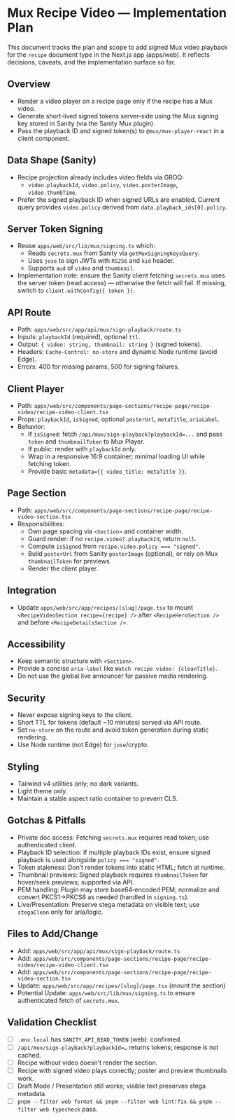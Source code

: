 # Mux Recipe Video — Implementation Plan

This document tracks the plan and scope to add signed Mux video playback for the `recipe` document type in the Next.js app (apps/web). It reflects decisions, caveats, and the implementation surface so far.

## Overview

- Render a video player on a recipe page only if the recipe has a Mux video.
- Generate short‑lived signed tokens server‑side using the Mux signing key stored in Sanity (via the Sanity Mux plugin).
- Pass the playback ID and signed token(s) to `@mux/mux-player-react` in a client component.

## Data Shape (Sanity)

- Recipe projection already includes video fields via GROQ:
  - `video.playbackId`, `video.policy`, `video.posterImage`, `video.thumbTime`.
- Prefer the signed playback ID when signed URLs are enabled. Current query provides `video.policy` derived from `data.playback_ids[0].policy`.

## Server Token Signing

- Reuse `apps/web/src/lib/mux/signing.ts` which:
  - Reads `secrets.mux` from Sanity via `getMuxSigningKeysQuery`.
  - Uses `jose` to sign JWTs with `RS256` and `kid` header.
  - Supports `aud` of `video` and `thumbnail`.
- Implementation note: ensure the Sanity client fetching `secrets.mux` uses the server token (read access) — otherwise the fetch will fail. If missing, switch to `client.withConfig({ token })`.

## API Route

- Path: `apps/web/src/app/api/mux/sign-playback/route.ts`
- Inputs: `playbackId` (required), optional `ttl`.
- Output: `{ video: string, thumbnail: string }` (signed tokens).
- Headers: `Cache-Control: no-store` and dynamic Node runtime (avoid Edge).
- Errors: 400 for missing params, 500 for signing failures.

## Client Player

- Path: `apps/web/src/components/page-sections/recipe-page/recipe-video/recipe-video-client.tsx`
- Props: `playbackId`, `isSigned`, optional `posterUrl`, `metaTitle`, `ariaLabel`.
- Behavior:
  - If `isSigned`: fetch `/api/mux/sign-playback?playbackId=...` and pass `token` and `thumbnailToken` to Mux Player.
  - If public: render with `playbackId` only.
  - Wrap in a responsive 16:9 container; minimal loading UI while fetching token.
  - Provide basic `metadata={{ video_title: metaTitle }}`.

## Page Section

- Path: `apps/web/src/components/page-sections/recipe-page/recipe-video-section.tsx`
- Responsibilities:
  - Own page spacing via `<Section>` and container width.
  - Guard render: if no `recipe.video?.playbackId`, return `null`.
  - Compute `isSigned` from `recipe.video.policy === "signed"`.
  - Build `posterUrl` from Sanity `posterImage` (optional), or rely on Mux `thumbnailToken` for previews.
  - Render the client player.

## Integration

- Update `apps/web/src/app/recipes/[slug]/page.tsx` to mount `<RecipeVideoSection recipe={recipe} />` after `<RecipeHeroSection />` and before `<RecipeDetailsSection />`.

## Accessibility

- Keep semantic structure with `<Section>`.
- Provide a concise `aria-label` like `Watch recipe video: {cleanTitle}`.
- Do not use the global live announcer for passive media rendering.

## Security

- Never expose signing keys to the client.
- Short TTL for tokens (default ~10 minutes) served via API route.
- Set `no-store` on the route and avoid token generation during static rendering.
- Use Node runtime (not Edge) for `jose`/crypto.

## Styling

- Tailwind v4 utilities only; no dark variants.
- Light theme only.
- Maintain a stable aspect ratio container to prevent CLS.

## Gotchas & Pitfalls

- Private doc access: Fetching `secrets.mux` requires read token; use authenticated client.
- Playback ID selection: If multiple playback IDs exist, ensure signed playback is used alongside `policy === "signed"`.
- Token staleness: Don’t render tokens into static HTML; fetch at runtime.
- Thumbnail previews: Signed playback requires `thumbnailToken` for hover/seek previews; supported via API.
- PEM handling: Plugin may store base64‑encoded PEM; normalize and convert PKCS1→PKCS8 as needed (handled in `signing.ts`).
- Live/Presentation: Preserve stega metadata on visible text; use `stegaClean` only for aria/logic.

## Files to Add/Change

- Add: `apps/web/src/app/api/mux/sign-playback/route.ts`
- Add: `apps/web/src/components/page-sections/recipe-page/recipe-video/recipe-video-client.tsx`
- Add: `apps/web/src/components/page-sections/recipe-page/recipe-video-section.tsx`
- Update: `apps/web/src/app/recipes/[slug]/page.tsx` (mount the section)
- Potential Update: `apps/web/src/lib/mux/signing.ts` to ensure authenticated fetch of `secrets.mux`.

## Validation Checklist

- [ ] `.env.local` has `SANITY_API_READ_TOKEN` (web): confirmed.
- [ ] `/api/mux/sign-playback?playbackId=…` returns tokens; response is not cached.
- [ ] Recipe without video doesn’t render the section.
- [ ] Recipe with signed video plays correctly; poster and preview thumbnails work.
- [ ] Draft Mode / Presentation still works; visible text preserves stega metadata.
- [ ] `pnpm --filter web format && pnpm --filter web lint:fix && pnpm --filter web typecheck` pass.
